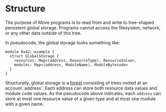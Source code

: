 # Structure

The purpose of Move programs is to read from and write to tree-shaped persistent global storage. Programs cannot access the filesystem, network, or any other data outside of this tree.

In pseudocode, the global storage looks something like:

```move
module 0x42::example {
  struct GlobalStorage {
    resources: Map<(address, ResourceType), ResourceValue>,
    modules: Map<(address, ModuleName), ModuleBytecode>
  }
}
```

Structurally, global storage is a [forest](https://en.wikipedia.org/wiki/Tree_\(graph_theory\)) consisting of trees rooted at an account `address`. Each address can store both resource data values and module code values. As the pseudocode above indicates, each `address` can store at most one resource value of a given type and at most one module with a given name.
